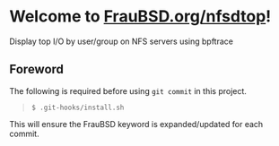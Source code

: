 [//]: # ($FrauBSD: nfsdtop/README.md 2020-03-04 16:03:01 -0800 freebsdfrau $)

# Welcome to [FrauBSD.org/nfsdtop](https://fraubsd.org/nfsdtop)!

Display top I/O by user/group on NFS servers using bpftrace

## Foreword

The following is required before using `git commit` in this project.

> `$ .git-hooks/install.sh`

This will ensure the FrauBSD keyword is expanded/updated for each commit.
